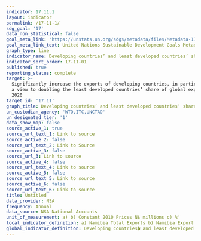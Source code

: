 ```yaml
---
indicator: 17.11.1
layout: indicator
permalink: /17-11-1/
sdg_goal: '17'
data_non_statistical: false
goal_meta_link: 'https://unstats.un.org/sdgs/metadata/files/Metadata-17-11-01.pdf'
goal_meta_link_text: United Nations Sustainable Development Goals Metadata (pdf 468kB)
graph_type: line
indicator_name: Developing countries’ and least developed countries’ share of global exports
indicator_sort_order: 17-11-01
published: true
reporting_status: complete
target: >-
  Significantly increase the exports of developing countries, in particular with
  a view to doubling the least developed countries’ share of global exports by
  2020
target_id: '17.11'
graph_title: Developing countries’ and least developed countries’ share of global exports
un_custodian_agency: 'WTO,ITC,UNCTAD'
un_designated_tier: '1'
data_show_map: false
source_active_1: true
source_url_text_1: Link to source
source_active_2: false
source_url_text_2: Link to Source
source_active_3: false
source_url_3: Link to source
source_active_4: false
source_url_text_4: Link to source
source_active_5: false
source_url_text_5: Link to source
source_active_6: false
source_url_text_6: Link to source
title: Untitled
data_provider: NSA
frequency: Annual
data_source: NSA National Accounts
unit_of_measurement: a) b) Constant 2010 Prices N$ millions c) %'
local_indicator_definition: a) Namibia Total Exports b) Namibia Export of Services
global_indicator_definition: Developing countries� and least developed countries� share of global exports
---
```

